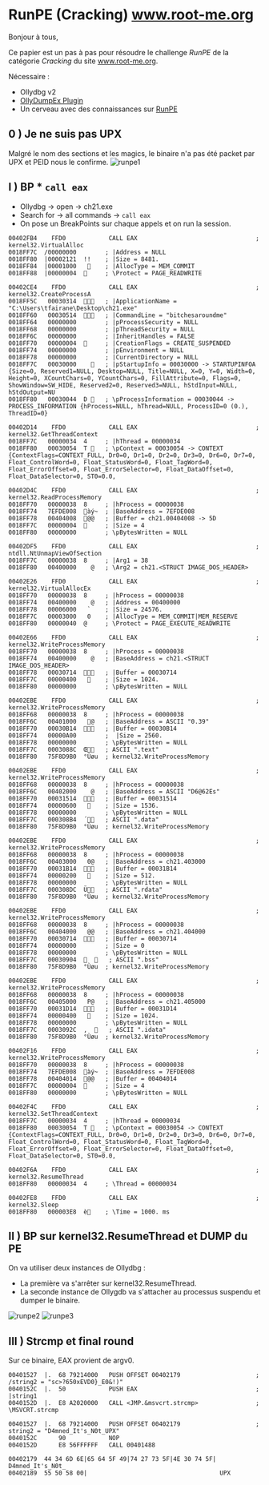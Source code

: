# RunPE (Cracking) www.root-me.org

Bonjour à tous,

Ce papier est un pas à pas pour résoudre le challenge *RunPE* de la catégorie *Cracking* du site www.root-me.org.

Nécessaire :
* Ollydbg v2
* [OllyDumpEx Plugin](http://low-priority.appspot.com/ollydumpex/)
* Un cerveau avec des connaissances sur [RunPE](https://gist.github.com/tfairane/034167792e8d1b044273)

## 0 ) Je ne suis pas UPX
Malgré le nom des sections et les magics, le binaire n'a pas été packet par UPX et PEID nous le confirme.
![runpe1](./img/runpe1.jpg)

## I ) BP * `call eax`

* Ollydbg -> open -> ch21.exe
* Search for -> all commands -> `call eax`
* On pose un BreakPoints sur chaque appels et on run la session.

```
00402FB4    FFD0            CALL EAX                                 ; kernel32.VirtualAlloc
0018FF7C  /00000000        ; |Address = NULL
0018FF80  |00002121  !!    ; |Size = 8481.
0018FF84  |00001000       ; |AllocType = MEM_COMMIT
0018FF88  |00000004       ; \Protect = PAGE_READWRITE
```

```
00402CE4    FFD0            CALL EAX                                 ; kernel32.CreateProcessA
0018FF5C   00030314     ; |ApplicationName = "C:\Users\tfairane\Desktop\ch21.exe"
0018FF60   00030514     ; |CommandLine = "bitchesaroundme"
0018FF64   00000000        ; |pProcessSecurity = NULL
0018FF68   00000000        ; |pThreadSecurity = NULL
0018FF6C   00000000        ; |InheritHandles = FALSE
0018FF70   00000004       ; |CreationFlags = CREATE_SUSPENDED
0018FF74   00000000        ; |pEnvironment = NULL
0018FF78   00000000        ; |CurrentDirectory = NULL
0018FF7C   00030000       ; |pStartupInfo = 00030000 -> STARTUPINFOA {Size=0, Reserved1=NULL, Desktop=NULL, Title=NULL, X=0, Y=0, Width=0, Height=0, XCountChars=0, YCountChars=0, FillAttribute=0, Flags=0, ShowWindow=SW_HIDE, Reserved2=0, Reserved3=NULL, hStdInput=NULL, hStdOutput=NU
0018FF80   00030044  D    ; \pProcessInformation = 00030044 -> PROCESS_INFORMATION {hProcess=NULL, hThread=NULL, ProcessID=0 (0.), ThreadID=0}
```

```
00402D14    FFD0            CALL EAX                                 ; kernel32.GetThreadContext
0018FF7C   00000034  4     ; |hThread = 00000034
0018FF80   00030054  T    ; \pContext = 00030054 -> CONTEXT {ContextFlags=CONTEXT_FULL, Dr0=0, Dr1=0, Dr2=0, Dr3=0, Dr6=0, Dr7=0, Float_ControlWord=0, Float_StatusWord=0, Float_TagWord=0, Float_ErrorOffset=0, Float_ErrorSelector=0, Float_DataOffset=0, Float_DataSelector=0, ST0=0.0,
```

```
00402D4C    FFD0            CALL EAX                                 ; kernel32.ReadProcessMemory
0018FF70   00000038  8     ; |hProcess = 00000038
0018FF74   7EFDE008  àý~  ; |BaseAddress = 7EFDE008
0018FF78   00404008  @@   ; |Buffer = ch21.00404008 -> 5D
0018FF7C   00000004       ; |Size = 4
0018FF80   00000000        ; \pBytesWritten = NULL
```

```
00402DF5    FFD0            CALL EAX                                 ; ntdll.NtUnmapViewOfSection
0018FF7C   00000038  8     ; |Arg1 = 38
0018FF80   00400000    @   ; \Arg2 = ch21.<STRUCT IMAGE_DOS_HEADER>
```

```
00402E26    FFD0            CALL EAX                                 ; kernel32.VirtualAllocEx
0018FF70   00000038  8     ; |hProcess = 00000038
0018FF74   00400000    @   ; |Address = 00400000
0018FF78   00006000   `    ; |Size = 24576.
0018FF7C   00003000   0    ; |AllocType = MEM_COMMIT|MEM_RESERVE
0018FF80   00000040  @     ; \Protect = PAGE_EXECUTE_READWRITE
```

```
00402E66    FFD0            CALL EAX                                 ; kernel32.WriteProcessMemory
0018FF70   00000038  8     ; |hProcess = 00000038
0018FF74   00400000    @   ; |BaseAddress = ch21.<STRUCT IMAGE_DOS_HEADER>
0018FF78   00030714     ; |Buffer = 00030714
0018FF7C   00000400       ; |Size = 1024.
0018FF80   00000000        ; \pBytesWritten = NULL
```

```
00402EBE    FFD0            CALL EAX                                 ; kernel32.WriteProcessMemory
0018FF68   00000038  8     ; |hProcess = 00000038
0018FF6C   00401000   @   ; |BaseAddress = ASCII "0.39"
0018FF70   00030B14     ; |Buffer = 00030B14
0018FF74   00000A00        ;  |Size = 2560.
0018FF78   00000000        ; \pBytesWritten = NULL
0018FF7C   0003088C  Œ   ; ASCII ".text"
0018FF80   75F8D9B0  °Ùøu  ; kernel32.WriteProcessMemory
```

```
00402EBE    FFD0            CALL EAX                                 ; kernel32.WriteProcessMemory
0018FF68   00000038  8     ; |hProcess = 00000038
0018FF6C   00402000    @   ; |BaseAddress = ASCII "D6@62Es"
0018FF70   00031514     ; |Buffer = 00031514
0018FF74   00000600       ; |Size = 1536.
0018FF78   00000000        ; \pBytesWritten = NULL
0018FF7C   000308B4  ´   ; ASCII ".data"
0018FF80   75F8D9B0  °Ùøu  ; kernel32.WriteProcessMemory
```

```
00402EBE    FFD0            CALL EAX                                 ; kernel32.WriteProcessMemory
0018FF68   00000038  8     ; |hProcess = 00000038
0018FF6C   00403000   0@   ; |BaseAddress = ch21.403000
0018FF70   00031B14     ; |Buffer = 00031B14
0018FF74   00000200       ; |Size = 512.
0018FF78   00000000        ; \pBytesWritten = NULL
0018FF7C   000308DC  Ü   ; ASCII ".rdata"
0018FF80   75F8D9B0  °Ùøu  ; kernel32.WriteProcessMemory
```

```
00402EBE    FFD0            CALL EAX                                 ; kernel32.WriteProcessMemory
0018FF68   00000038  8     ; |hProcess = 00000038
0018FF6C   00404000   @@   ; |BaseAddress = ch21.404000
0018FF70   00030714     ; |Buffer = 00030714
0018FF74   00000000        ; |Size = 0
0018FF78   00000000        ; \pBytesWritten = NULL
0018FF7C   00030904  	   ; ASCII ".bss"
0018FF80   75F8D9B0  °Ùøu  ; kernel32.WriteProcessMemory
```

```
00402EBE    FFD0            CALL EAX                                 ; kernel32.WriteProcessMemory
0018FF68   00000038  8     ; |hProcess = 00000038
0018FF6C   00405000   P@   ; |BaseAddress = ch21.405000
0018FF70   00031D14     ; |Buffer = 00031D14
0018FF74   00000400       ; |Size = 1024.
0018FF78   00000000        ; \pBytesWritten = NULL
0018FF7C   0003092C  ,	   ; ASCII ".idata"
0018FF80   75F8D9B0  °Ùøu  ; kernel32.WriteProcessMemory
```

```
00402F16    FFD0            CALL EAX                                 ; kernel32.WriteProcessMemory
0018FF70   00000038  8     ; |hProcess = 00000038
0018FF74   7EFDE008  àý~  ; |BaseAddress = 7EFDE008
0018FF78   00404014  @@   ; |Buffer = 00404014
0018FF7C   00000004       ; |Size = 4
0018FF80   00000000        ; \pBytesWritten = NULL
```

```
00402F4C    FFD0            CALL EAX                                 ; kernel32.SetThreadContext
0018FF7C   00000034  4     ; |hThread = 00000034
0018FF80   00030054  T    ; \pContext = 00030054 -> CONTEXT {ContextFlags=CONTEXT_FULL, Dr0=0, Dr1=0, Dr2=0, Dr3=0, Dr6=0, Dr7=0, Float_ControlWord=0, Float_StatusWord=0, Float_TagWord=0, Float_ErrorOffset=0, Float_ErrorSelector=0, Float_DataOffset=0, Float_DataSelector=0, ST0=0.0,
```

```
00402F6A    FFD0            CALL EAX                                 ; kernel32.ResumeThread
0018FF80   00000034  4     ; \Thread = 00000034
```

```
00402FE8    FFD0            CALL EAX                                 ; kernel32.Sleep
0018FF80   000003E8  è    ; \Time = 1000. ms
```

## II ) BP sur kernel32.ResumeThread et DUMP du PE

On va utiliser deux instances de Ollydbg :
* La première va s'arrêter sur kernel32.ResumeThread.
* La seconde instance de Ollygdb va s'attacher au processus suspendu et dumper le binaire.

![runpe2](./img/runpe2.jpg)
![runpe3](./img/runpe3.jpg)

## III ) Strcmp et final round

Sur ce binaire, EAX provient de argv0.

```
00401527  |.  68 79214000   PUSH OFFSET 00402179                     ; /string2 = "sc>?650xEVD0}_E0&!)"
0040152C  |.  50            PUSH EAX                                 ; |string1
0040152D  |.  E8 A2020000   CALL <JMP.&msvcrt.strcmp>                ; \MSVCRT.strcmp
```

```
00401527  |.  68 79214000   PUSH OFFSET 00402179                     ; string2 = "D4mned_It's_N0t_UPX"
0040152C      90            NOP
0040152D      E8 56FFFFFF   CALL 00401488
```

```
00402179  44 34 6D 6E|65 64 5F 49|74 27 73 5F|4E 30 74 5F| D4mned_It's_N0t_
00402189  55 50 58 00|                                     UPX
```
